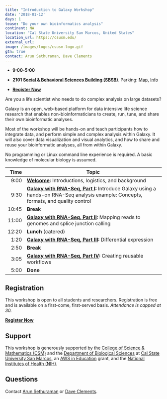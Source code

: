 ```yaml
---
title: "Introduction to Galaxy Workshop"
date: '2018-01-12'
days: 1
tease: "Do your own bioinformatics analysis"
continent: NA
location: "Cal State University San Marcos, United States"
location_url: https://csusm.edu/
external_url:
image: /images/logos/csusm-logo.gif
gtn: true
contact: Arun Sethuraman, Dave Clements
---
```


* **9:00-5:00**
* **2101 [Social & Behavioral Sciences Building (SBSB)](https://www.myatlascms.com/map/?id=712&mrkIid=94176)**.  Parking: [Map](https://www.myatlascms.com/map/?id=712&mrkIid=94176#!ce/14022?ct/9061,14177,14178,14416,14417,14419,14420,14421,14581,14582,14176,17112,14022), [Info](https://www.csusm.edu/parking/index.html)

* **[Register Now](http://bit.ly/gxy-csusm-2018-reg)**

Are you a life scientist who needs to do complex analysis on large datasets?

Galaxy is an open, web-based platform for data intensive life science research that enables non-bioinformaticians to create, run, tune, and share their own bioinformatic analyses.

Most of the workshop will be hands-on and teach participants how to integrate data, and perform simple and complex analysis within Galaxy.  It will also cover data visualization and visual analytics, and how to share and reuse your bioinformatic analyses, all from within Galaxy.

No programming or Linux command line experience is required.  A basic knowledge of molecular biology is assumed.

| Time | Topic |
| ----: | ---- |
| 9:00 | **[Welcome]( https://depot.galaxyproject.org/hub/attachments/documents/presentations/2018-san-marcos.pdf):** Introductions, logistics, and background |
| 9:30 | **[Galaxy with RNA-Seq, Part I](http://galaxyproject.github.io/training-material/topics/transcriptomics/tutorials/ref-based/tutorial.html):** Introduce Galaxy using a hands-on RNA-Seq analysis example: Concepts, formats, and quality control |
| 10:45 | **Break** |
| 11:00 | **[Galaxy with RNA-Seq, Part II](http://galaxyproject.github.io/training-material/topics/transcriptomics/tutorials/ref-based/tutorial.html):** Mapping reads to genomes and splice junction calling
| 12:20 | **Lunch** (catered)
| 1:20 | **[Galaxy with RNA-Seq, Part III](http://galaxyproject.github.io/training-material/topics/transcriptomics/tutorials/ref-based/tutorial.html):** Differential expression |
| 2:50 | **Break** |
| 3:05 | **[Galaxy with RNA-Seq, Part IV](http://galaxyproject.github.io/training-material/topics/transcriptomics/tutorials/ref-based/tutorial.html):** Creating reusable workflows |
| 5:00 | **Done** |

## Registration

This workshop is open to all students and researchers.  Registration is free and is available on a first-come, first-served basis.  *Attendance is capped at 30.*

**[Register Now](http://bit.ly/gxy-csusm-2018-reg)**

## Support

This workshop is generously supported by the [College of Science & Mathematics (CSM)](https://www.csusm.edu/csm/) and the [Department of Biological Sciences](https://www.csusm.edu/biology/index.html) at [Cal State University San Marcos](https://www.csusm.edu/), an [AWS in Education](https://aws.amazon.com/education/) grant, and the [National Institutes of Health (NIH)](http://www.nih.gov/).

## Questions

Contact [Arun Sethuraman](http://www.csusm.edu/biology/directory.html#asethuraman) or [Dave Clements](/people/dave-clements/).
